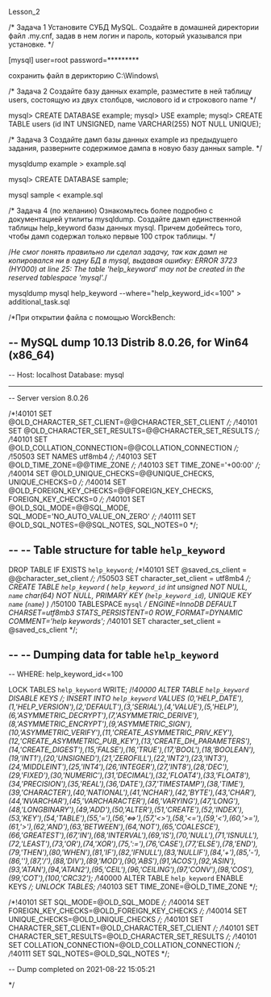 Lesson_2

/* Задача 1
Установите СУБД MySQL. Создайте в домашней директории файл .my.cnf, задав в нем логин и пароль, который указывался при установке.
*/

[mysql]
user=root
password=*********

сохранить файл в дерикторию C:\Windows\

/* Задача 2
Создайте базу данных example, разместите в ней таблицу users, состоящую из двух столбцов, числового id и строкового name
*/

mysql> CREATE DATABASE example;
mysql> USE example;
mysql> CREATE TABLE users (id INT UNSIGNED, name VARCHAR(255) NOT NULL UNIQUE);

/* Задача 3
Создайте дамп базы данных example из предыдущего задания, разверните содержимое дампа в новую базу данных sample.
*/

mysqldump example > example.sql

mysql> CREATE DATABASE sample;

mysql sample < example.sql

/* Задача 4
(по желанию) Ознакомьтесь более подробно с документацией утилиты mysqldump. Создайте дамп единственной таблицы help_keyword базы данных mysql. Причем добейтесь того, чтобы дамп содержал только первые 100 строк таблицы.
*/

/*Не смог понять правильно ли сделал задачу, так как дамп не копировался ни в одну БД в mysql, выдавая ошибку: ERROR 3723 (HY000) at line 25: The table 'help_keyword' may not be created in the reserved tablespace 'mysql'.*/

mysqldump mysql help_keyword --where="help_keyword_id<=100" > additional_task.sql

/*При открытии файла с помощью WorckBench:

-- MySQL dump 10.13  Distrib 8.0.26, for Win64 (x86_64)
--
-- Host: localhost    Database: mysql
-- ------------------------------------------------------
-- Server version	8.0.26

/*!40101 SET @OLD_CHARACTER_SET_CLIENT=@@CHARACTER_SET_CLIENT */;
/*!40101 SET @OLD_CHARACTER_SET_RESULTS=@@CHARACTER_SET_RESULTS */;
/*!40101 SET @OLD_COLLATION_CONNECTION=@@COLLATION_CONNECTION */;
/*!50503 SET NAMES utf8mb4 */;
/*!40103 SET @OLD_TIME_ZONE=@@TIME_ZONE */;
/*!40103 SET TIME_ZONE='+00:00' */;
/*!40014 SET @OLD_UNIQUE_CHECKS=@@UNIQUE_CHECKS, UNIQUE_CHECKS=0 */;
/*!40014 SET @OLD_FOREIGN_KEY_CHECKS=@@FOREIGN_KEY_CHECKS, FOREIGN_KEY_CHECKS=0 */;
/*!40101 SET @OLD_SQL_MODE=@@SQL_MODE, SQL_MODE='NO_AUTO_VALUE_ON_ZERO' */;
/*!40111 SET @OLD_SQL_NOTES=@@SQL_NOTES, SQL_NOTES=0 */;

--
-- Table structure for table `help_keyword`
--

DROP TABLE IF EXISTS `help_keyword`;
/*!40101 SET @saved_cs_client     = @@character_set_client */;
/*!50503 SET character_set_client = utf8mb4 */;
CREATE TABLE `help_keyword` (
  `help_keyword_id` int unsigned NOT NULL,
  `name` char(64) NOT NULL,
  PRIMARY KEY (`help_keyword_id`),
  UNIQUE KEY `name` (`name`)
) /*!50100 TABLESPACE `mysql` */ ENGINE=InnoDB DEFAULT CHARSET=utf8mb3 STATS_PERSISTENT=0 ROW_FORMAT=DYNAMIC COMMENT='help keywords';
/*!40101 SET character_set_client = @saved_cs_client */;

--
-- Dumping data for table `help_keyword`
--
-- WHERE:  help_keyword_id<=100

LOCK TABLES `help_keyword` WRITE;
/*!40000 ALTER TABLE `help_keyword` DISABLE KEYS */;
INSERT INTO `help_keyword` VALUES (0,'HELP_DATE'),(1,'HELP_VERSION'),(2,'DEFAULT'),(3,'SERIAL'),(4,'VALUE'),(5,'HELP'),(6,'ASYMMETRIC_DECRYPT'),(7,'ASYMMETRIC_DERIVE'),(8,'ASYMMETRIC_ENCRYPT'),(9,'ASYMMETRIC_SIGN'),(10,'ASYMMETRIC_VERIFY'),(11,'CREATE_ASYMMETRIC_PRIV_KEY'),(12,'CREATE_ASYMMETRIC_PUB_KEY'),(13,'CREATE_DH_PARAMETERS'),(14,'CREATE_DIGEST'),(15,'FALSE'),(16,'TRUE'),(17,'BOOL'),(18,'BOOLEAN'),(19,'INT1'),(20,'UNSIGNED'),(21,'ZEROFILL'),(22,'INT2'),(23,'INT3'),(24,'MIDDLEINT'),(25,'INT4'),(26,'INTEGER'),(27,'INT8'),(28,'DEC'),(29,'FIXED'),(30,'NUMERIC'),(31,'DECIMAL'),(32,'FLOAT4'),(33,'FLOAT8'),(34,'PRECISION'),(35,'REAL'),(36,'DATE'),(37,'TIMESTAMP'),(38,'TIME'),(39,'CHARACTER'),(40,'NATIONAL'),(41,'NCHAR'),(42,'BYTE'),(43,'CHAR'),(44,'NVARCHAR'),(45,'VARCHARACTER'),(46,'VARYING'),(47,'LONG'),(48,'LONGBINARY'),(49,'ADD'),(50,'ALTER'),(51,'CREATE'),(52,'INDEX'),(53,'KEY'),(54,'TABLE'),(55,'='),(56,'<=>'),(57,'<>'),(58,'<='),(59,'<'),(60,'>='),(61,'>'),(62,'AND'),(63,'BETWEEN'),(64,'NOT'),(65,'COALESCE'),(66,'GREATEST'),(67,'IN'),(68,'INTERVAL'),(69,'IS'),(70,'NULL'),(71,'ISNULL'),(72,'LEAST'),(73,'OR'),(74,'XOR'),(75,':='),(76,'CASE'),(77,'ELSE'),(78,'END'),(79,'THEN'),(80,'WHEN'),(81,'IF'),(82,'IFNULL'),(83,'NULLIF'),(84,'+'),(85,'-'),(86,'*'),(87,'/'),(88,'DIV'),(89,'MOD'),(90,'ABS'),(91,'ACOS'),(92,'ASIN'),(93,'ATAN'),(94,'ATAN2'),(95,'CEIL'),(96,'CEILING'),(97,'CONV'),(98,'COS'),(99,'COT'),(100,'CRC32');
/*!40000 ALTER TABLE `help_keyword` ENABLE KEYS */;
UNLOCK TABLES;
/*!40103 SET TIME_ZONE=@OLD_TIME_ZONE */;

/*!40101 SET SQL_MODE=@OLD_SQL_MODE */;
/*!40014 SET FOREIGN_KEY_CHECKS=@OLD_FOREIGN_KEY_CHECKS */;
/*!40014 SET UNIQUE_CHECKS=@OLD_UNIQUE_CHECKS */;
/*!40101 SET CHARACTER_SET_CLIENT=@OLD_CHARACTER_SET_CLIENT */;
/*!40101 SET CHARACTER_SET_RESULTS=@OLD_CHARACTER_SET_RESULTS */;
/*!40101 SET COLLATION_CONNECTION=@OLD_COLLATION_CONNECTION */;
/*!40111 SET SQL_NOTES=@OLD_SQL_NOTES */;

-- Dump completed on 2021-08-22 15:05:21

*/
